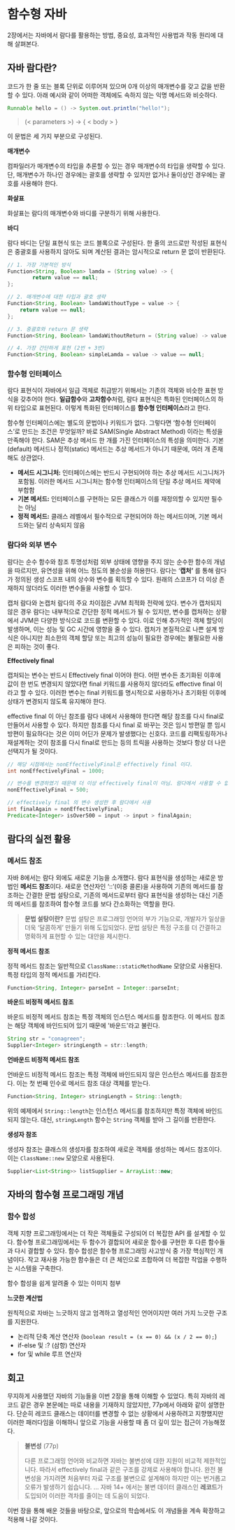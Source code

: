 # 함수형 자바

2장에서는 자바에서 람다를 활용하는 방법, 중요성, 효과적인 사용법과 작동 원리에 대해 살펴본다.

## 자바 람다란?

코드가 한 줄 또는 블록 단위로 이루어져 있으며 0개 이상의 매개변수를 갖고 값을 반환할 수 있다. 아래 예시와 같이 어떠한 객체에도 속하지 않는 익명 메서드와 비슷하다.

```java
Runnable hello = () -> System.out.println("hello!");
```

> (< parameters >) -> { < body > }
>

이 문법은 세 가지 부분으로 구성된다.

**매개변수**

컴파일러가 매개변수의 타입을 추론할 수 있는 경우 매개변수의 타입을 생략할 수 있다. 단, 매개변수가 하나인 경우에는 괄호를 생략할 수 있지만 없거나 둘이상인 경우에는 괄호를 사용해야 한다.

**화살표**

화살표는 람다의 매개변수와 바디를 구분하기 위해 사용한다.

**바디**

람다 바디는 단일 표현식 또는 코드 블록으로 구성된다. 한 줄의 코드로만 작성된 표현식은 중괄호를 사용하지 않아도 되며 계산된 결과는 암시적으로 return 문 없이 반환된다.

```java
// 1. 가장 기본적인 방식
Function<String, Boolean> lamda = (String value) -> {
		return value == null;
};

// 2. 매개변수에 대한 타입과 괄호 생략
Function<String, Boolean> lamdaWithoutType = value -> {
	return value == null;
};

// 3. 중괄호와 return 문 생략
Function<String, Boolean> lamdaWithoutReturn = (String value) -> value == null;

// 4. 가장 간단하게 표현 (2번 + 3번)
Function<String, Boolean> simpleLamda = value -> value == null;
```

### 함수형 인터페이스

람다 표현식이 자바에서 일급 객체로 취급받기 위해서는 기존의 객체와 비슷한 표현 방식을 갖추어야 한다. **일급함수**와 **고차함수**처럼, 람다 표현식은 특화된 인터페이스의 하위 타입으로 표현된다. 이렇게 특화된 인터페이스를 **함수형 인터페이스**라고 한다.

함수형 인터페이스에는 별도의 문법이나 키워드가 없다. 그렇다면 ‘함수형 인터페이스’로 만드는 조건은 무엇일까? 바로 SAM(Single Abstract Method) 이라는 특성을 만족해야 한다. SAM은 추상 메서드 한 개를 가진 인터페이스의 특성을 의미한다. 기본(default) 메서드나 정적(static) 메서드는 추상 메서드가 아니기 때문에, 여러 개 존재해도 상관없다.

- **메서드 시그니처:** 인터페이스에는 반드시 구현되어야 하는 추상 메서드 시그니처가 포함됨. 이러한 메서드 시그니처는 함수형 인터페이스의 단일 추상 메서드 제약에 부합함
- **기본 메서드:** 인터페이스를 구현하는 모든 클래스가 이를 재정의할 수 있지만 필수는 아님
- **정적 메서드:** 클래스 레벨에서 필수적으로 구현되어야 하는 메서드이며, 기본 메서드와는 달리 상속되지 않음

### 람다와 외부 변수

람다는 순수 함수와 참조 투명성처럼 외부 상태에 영향을 주지 않는 순수한 함수의 개념을 따르지만, 유연성을 위해 어느 정도의 불순성을 허용한다. 람다는 ‘**캡처’** 를 통해 람다가 정의된 생성 스코프 내의 상수와 변수를 획득할 수 있다. 원래의 스코프가 더 이상 존재하지 않더라도 이러한 변수들을 사용할 수 있다.

캡처 람다와 논캡처 람다의 주요 차이점은 JVM 최적화 전략에 있다. 변수가 캡처되지 않은 경우 람다는 내부적으로 간단한 정적 메서드가 될 수 있지만, 변수를 캡처하는 상황에서 JVM은 다양한 방식으로 코드를 변환할 수 있다. 이로 인해 추가적인 객체 할당이 발생하며, 이는 성능 및 GC 시간에 영향을 줄 수 있다. 캡처가 본질적으로 나쁜 설계 방식은 아니지만 최소한의 객체 할당 또는 최고의 성능이 필요한 경우에는 불필요한 사용은 피하는 것이 좋다.

**Effectively final**

캡처되는 변수는 반드시 Effectively final 이어야 한다. 어떤 변수든 초기화된 이후에 값이 한 번도 변경되지 않았다면 final 키워드를 사용하지 않더라도  effective final 이라고 할 수 있다. 이러한 변수는 final 키워드를 명시적으로 사용하거나 초기화된 이후에 상태가 변경되지 않도록 유지해야 한다.

effective final 이 아닌 참조를 람다 내에서 사용해야 한다면 해당 참조를 다시 final로 만들어서 사용할 수 있다. 하지만 참조를 다시 final 로 바꾸는 것은 임시 방편일 뿐 임시 방편이 필요하다는 것은 이미 어딘가 문제가 발생했다는 신호다. 코드를 리팩토링하거나 재설계하는 것이 참조를 다시 final로 만드는 등의 트릭을 사용하는 것보다 항상 더 나은 선택지가 될 것이다.

```java
// 해당 시점에서는 nonEffectivelyFinal은 effectively final 이다.
int nonEffectivelyFinal = 1000;

// 변수를 변경하였기 때문에 더 이상 effectively final이 아님. 람다에서 사용할 수 없다.
nonEffectivelyFinal = 500;

// effectively final 의 변수 생성한 후 람다에서 사용
int finalAgain = nonEffectivelyFinal;
Predicate<Integer> isOver500 = input -> input > finalAgain;
```


## 람다의 실전 활용

### 메서드 참조

자바 8에서는 람다 외에도 새로운 기능을 소개했다. 람다 표현식을 생성하는 새로운 방법인 **메서드 참조**이다. 새로운 연산자인 ‘::’(이중 콜론)을 사용하여 기존의 메서드를 참조하는 간결한 문법 설탕으로, 기존의 메서드로부터 람다 표현식을 생성하는 대신 기존의 메서드를 참조하여 함수형 코드를 보다 간소화하는 역할을 한다.

> **문법 설탕이란?**
문법 설탕은 프로그래밍 언어의 부가 기능으로, 개발자가 일상을 더욱 ‘달콤하게’ 만들기 위해 도입되었다. 문법 설탕은 특정 구조를 더 간결하고 명확하게 표현할 수 있는 대안을 제시한다.
>

**정적 메서드 참조**

정적 메서드 참조는 일반적으로 `ClassName::staticMethodName` 모양으로 사용된다. 특정 타입의 정적 메서드를 가리킨다.

```java
Function<String, Integer> parseInt = Integer::parseInt;
```

**바운드 비정적 메서드 참조**

바운드 비정적 메서드 참조는 특정 객체의 인스턴스 메서드를 참조한다. 이 메서드 참조는 해당 객체에 바인드되어 있기 때문에 '바운드'라고 불린다.

```java
String str = "conagreen";
Supplier<Integer> stringLength = str::length;
```

**언바운드 비정적 메서드 참조**

언바운드 비정적 메서드 참조는 특정 객체에 바인드되지 않은 인스턴스 메서드를 참조한다. 이는 첫 번째 인수로 메서드 참조 대상 객체를 받는다.

```java
Function<String, Integer> stringLength = String::length;
```

위의 예제에서 `String::length`는 인스턴스 메서드를 참조하지만 특정 객체에 바인드되지 않는다. 대신, `stringLength` 함수는 `String` 객체를 받아 그 길이를 반환한다.

**생성자 참조**

생성자 참조는 클래스의 생성자를 참조하여 새로운 객체를 생성하는 메서드 참조이다. 이는 `ClassName::new` 모양으로 사용된다.

```java
Supplier<List<String>> listSupplier = ArrayList::new;
```

## 자바의 함수형 프로그래밍 개념

### 함수 합성

객체 지향 프로그래밍에서는 더 작은 객체들로 구성되어 더 복잡한 API 를 설계할 수 있다. 함수형 프로그래밍에서는 두 함수가 결합되어 새로운 함수를 구현한 후 다른 함수들과 다시 결합할 수 있다. 함수 합성은 함수형 프로그래밍 사고방식 중 가장 핵심적인 개념이다. 작고 재사용 가능한 함수들은 더 큰 체인으로 조합하여 더 복잡한 작업을 수행하는 시스템을 구축한다.

함수 합성을 쉽게 알려줄 수 있는 이미지 첨부

**느긋한 계산법**

원칙적으로 자바는 느긋하지 않고 엄격하고 열성적인 언어이지만 여러 가지 느긋한 구조를 지원한다.

- 논리적 단축 계산 연산자 (`boolean result = (x == 0) && (x / 2 == 0);`)
- if-else 및 :? (삼항) 연산자
- for 및 while 루프 연산자

## 회고

무지하게 사용했던 자바의 기능들을 이번 2장을 통해 이해할 수 있었다. 특히 자바의 레코드 같은 경우 본문에는 따로 내용을 기재하지 않았지만, 77p에서 아래와 같이 설명한다. 단순히 레코드 클래스는 데이터를 변경할 수 없는 상황에서 사용하려고 지향했지만 이러한 패러다임을 이해하니 앞으로 기능을 사용할 때 좀 더 깊이 있는 접근이 가능해졌다.

> **불변성** (77p)
>
> 다른 프로그래밍 언어와 비교하면 자바는 불변성에 대한 지원이 비교적 제한적입니다. 따라서 effectively final과 같은 구조를 강제로 사용해야 합니다. 완전 불변성을 가지려면 처음부터 자료 구조를 불변으로 설계해야 하지만 이는 번거롭고 오류가 발생하기 쉽습니다.
> …
> 자바 14+ 에서는 불변 데이터 클래스인 **레코드**가 도입되어 이러한 격차를 줄이는 데 도움이 되었다.
>

이번 장을 통해 배운 것들을 바탕으로, 앞으로의 학습에서도 이 개념들을 계속 확장하고 적용해 나갈 것이다.
